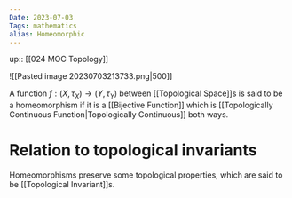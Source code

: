 ```yaml
---
Date: 2023-07-03
Tags: mathematics
alias: Homeomorphic
---
```

up:: [[024 MOC Topology]]

![[Pasted image 20230703213733.png|500]]

A function $f: (X, \tau_X) \to (Y, \tau_Y)$ between [[Topological Space]]s is said to be a homeomorphism if it is a [[Bijective Function]] which is [[Topologically Continuous Function|Topologically Continuous]] both ways.

# Relation to topological invariants
Homeomorphisms preserve some topological properties, which are said to be [[Topological Invariant]]s.